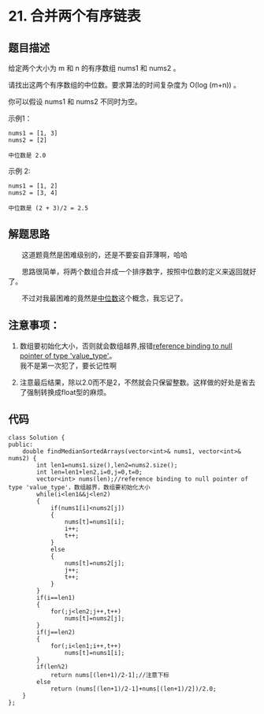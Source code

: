# 21. 合并两个有序链表

## 题目描述
给定两个大小为 m 和 n 的有序数组 nums1 和 nums2 。
		
请找出这两个有序数组的中位数。要求算法的时间复杂度为 O(log (m+n)) 。
		
你可以假设 nums1 和 nums2 不同时为空。
		
示例1：
```
nums1 = [1, 3]
nums2 = [2]

中位数是 2.0
``` 		
示例 2:
```
nums1 = [1, 2]
nums2 = [3, 4]

中位数是 (2 + 3)/2 = 2.5
```

## 解题思路
&#160; &#160; &#160; &#160;这道题竟然是困难级别的，还是不要妄自菲薄啊，哈哈
		
&#160; &#160; &#160; &#160;思路很简单，将两个数组合并成一个排序数字，按照中位数的定义来返回就好了。
		
&#160; &#160; &#160; &#160;不过对我最困难的竟然是[中位数](https://baike.baidu.com/item/中位数/3087401?fr=aladdin)这个概念，我忘记了。

## 注意事项：
		
1. 数组要初始化大小，否则就会数组越界,报错[reference binding to null pointer of type 'value_type'](https://blog.csdn.net/m0_38088298/article/details/79249044)。		
我不是第一次犯了，要长记性啊
		
2. 注意最后结果，除以2.0而不是2，不然就会只保留整数。这样做的好处是省去了强制转换成float型的麻烦。


## 代码
```
class Solution {
public:
    double findMedianSortedArrays(vector<int>& nums1, vector<int>& nums2) {
        int len1=nums1.size(),len2=nums2.size();
        int len=len1+len2,i=0,j=0,t=0;
        vector<int> nums(len);//reference binding to null pointer of type 'value_type'，数组越界，数组要初始化大小
        while(i<len1&&j<len2)
        {
            if(nums1[i]<nums2[j])
            {
                nums[t]=nums1[i];
                i++;
                t++;
            }
            else
            {
                nums[t]=nums2[j];
                j++;
                t++;
            }
        }
        if(i==len1)
        {
            for(;j<len2;j++,t++)
                nums[t]=nums2[j];
        }
        if(j==len2)
        {
            for(;i<len1;i++,t++)
                nums[t]=nums1[i];
        }
        if(len%2)
            return nums[(len+1)/2-1];//注意下标
        else
            return (nums[(len+1)/2-1]+nums[(len+1)/2])/2.0;
    }
};
```